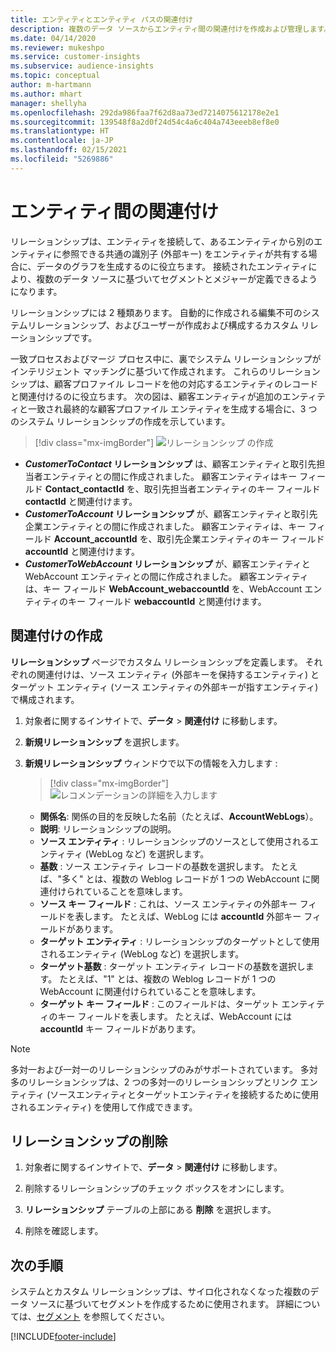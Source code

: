 ```yaml
---
title: エンティティとエンティティ パスの関連付け
description: 複数のデータ ソースからエンティティ間の関連付けを作成および管理します。
ms.date: 04/14/2020
ms.reviewer: mukeshpo
ms.service: customer-insights
ms.subservice: audience-insights
ms.topic: conceptual
author: m-hartmann
ms.author: mhart
manager: shellyha
ms.openlocfilehash: 292da986faa7f62d8aa73ed7214075612178e2e1
ms.sourcegitcommit: 139548f8a2d0f24d54c4a6c404a743eeeb8ef8e0
ms.translationtype: HT
ms.contentlocale: ja-JP
ms.lasthandoff: 02/15/2021
ms.locfileid: "5269886"
---
```

# <a name="relationships-between-entities"></a>エンティティ間の関連付け

リレーションシップは、エンティティを接続して、あるエンティティから別のエンティティに参照できる共通の識別子 (外部キー) をエンティティが共有する場合に、データのグラフを生成するのに役立ちます。 接続されたエンティティにより、複数のデータ ソースに基づいてセグメントとメジャーが定義できるようになります。

リレーションシップには 2 種類あります。 自動的に作成される編集不可のシステムリレーションシップ、およびユーザーが作成および構成するカスタム リレーションシップです。

一致プロセスおよびマージ プロセス中に、裏でシステム リレーションシップがインテリジェント マッチングに基づいて作成されます。 これらのリレーションシップは、顧客プロファイル レコードを他の対応するエンティティのレコードと関連付けるのに役立ちます。 次の図は、顧客エンティティが追加のエンティティと一致され最終的な顧客プロファイル エンティティを生成する場合に、3 つのシステム リレーションシップの作成を示しています。

> [!div class="mx-imgBorder"]
> ![リレーションシップ の作成](media/relationships-entities-merge.png "リレーションシップ の作成")

- ***CustomerToContact* リレーションシップ** は、顧客エンティティと取引先担当者エンティティとの間に作成されました。 顧客エンティティはキー フィールド **Contact_contactId** を、取引先担当者エンティティのキー フィールド **contactId** と関連付けます。
- ***CustomerToAccount* リレーションシップ** が、顧客エンティティと取引先企業エンティティとの間に作成されました。 顧客エンティティは、キー フィールド **Account_accountId** を、取引先企業エンティティのキー フィールド **accountId** と関連付けます。
- ***CustomerToWebAccount* リレーションシップ** が、顧客エンティティと WebAccount エンティティとの間に作成されました。 顧客エンティティは、キー フィールド **WebAccount_webaccountId** を、WebAccount エンティティのキー フィールド **webaccountId** と関連付けます。

## <a name="create-a-relationship"></a>関連付けの作成

**リレーションシップ** ページでカスタム リレーションシップを定義します。 それぞれの関連付けは、ソース エンティティ (外部キーを保持するエンティティ) とターゲット エンティティ (ソース エンティティの外部キーが指すエンティティ) で構成されます。

1. 対象者に関するインサイトで、**データ** > **関連付け** に移動します。

2. **新規リレーションシップ** を選択します。

3. **新規リレーションシップ** ウィンドウで以下の情報を入力します :

   > [!div class="mx-imgBorder"]
   > ![レコメンデーションの詳細を入力します](media/relationships-add.png "レコメンデーション詳細の入力")

   - **関係名**: 関係の目的を反映した名前（たとえば、**AccountWebLogs**）。
   - **説明**: リレーションシップの説明。
   - **ソース エンティティ** : リレーションシップのソースとして使用されるエンティティ (WebLog など) を選択します。
   - **基数** : ソース エンティティ レコードの基数を選択します。 たとえば、"多く" とは、複数の Weblog レコードが 1 つの WebAccount に関連付けられていることを意味します。
   - **ソース キー フィールド** : これは、ソース エンティティの外部キー フィールドを表します。 たとえば、WebLog には **accountId** 外部キー フィールドがあります。
   - **ターゲット エンティティ** : リレーションシップのターゲットとして使用されるエンティティ (WebLog など) を選択します。
   - **ターゲット基数** : ターゲット エンティティ レコードの基数を選択します。 たとえば、"1" とは、複数の Weblog レコードが 1 つの WebAccount に関連付けられていることを意味します。
   - **ターゲット キー フィールド** : このフィールドは、ターゲット エンティティのキー フィールドを表します。 たとえば、WebAccount には **accountId** キー フィールドがあります。

> [!NOTE]
> 多対一および一対一のリレーションシップのみがサポートされています。 多対多のリレーションシップは、2 つの多対一のリレーションシップとリンク エンティティ (ソースエンティティとターゲットエンティティを接続するために使用されるエンティティ) を使用して作成できます。

## <a name="delete-a-relationship"></a>リレーションシップの削除

1. 対象者に関するインサイトで、**データ** > **関連付け** に移動します。

2. 削除するリレーションシップのチェック ボックスをオンにします。

3. **リレーションシップ** テーブルの上部にある **削除** を選択します。

4. 削除を確認します。

## <a name="next-step"></a>次の手順

システムとカスタム リレーションシップは、サイロ化されなくなった複数のデータ ソースに基づいてセグメントを作成するために使用されます。 詳細については、[セグメント](segments.md) を参照してください。


[!INCLUDE[footer-include](../includes/footer-banner.md)]